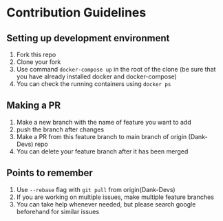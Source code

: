 # Contribution Guidelines

## Setting up development environment

1. Fork this repo
2. Clone your fork
3. Use command ```docker-compose up``` in the root of the clone (be sure that you have already installed docker and docker-compose)
4. You can check the running containers using ```docker ps```

## Making a PR

1. Make a new branch with the name of feature you want to add
2. push the branch after changes
3. Make a PR from this feature branch to main branch of origin (Dank-Devs) repo
4. You can delete your feature branch after it has been merged

## Points to remember

1. Use `--rebase` flag with `git pull` from origin(Dank-Devs)
2. If you are working on multiple issues, make multiple feature branches
3. You can take help whenever needed, but please search google beforehand for similar issues